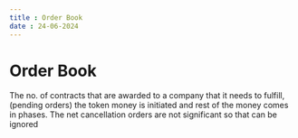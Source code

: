 ```yaml
---
title : Order Book  
date : 24-06-2024
---
```


# Order Book 

The no. of contracts that are awarded to a company that it needs to fulfill,(pending orders) the token money is initiated and rest of the money comes in phases.
The net cancellation orders are not significant so that can be ignored

 